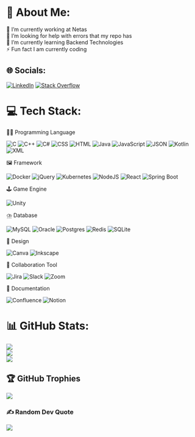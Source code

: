 # 💫 About Me:
🔭 I’m currently working at Netas<br>🤝 I’m looking for help with errors that my repo has<br>🌱 I’m currently learning Backend Technologies<br>⚡ Fun fact I am currently coding


## 🌐 Socials:
[![LinkedIn](https://img.shields.io/badge/LinkedIn-%230077B5.svg?logo=linkedin&logoColor=white)](https://linkedin.com/in//ranasaribas) 
[![Stack Overflow](https://img.shields.io/badge/-Stackoverflow-FE7A16?logo=stack-overflow&logoColor=white)](https://stackoverflow.com/users/22527733) 

# 💻 Tech Stack:
🧑‍💻 Programming Language

![C](https://img.shields.io/badge/C-00599C?logo=c&logoColor=white) ![C++](https://img.shields.io/badge/C++-%2300599C.svg?logo=c%2B%2B&logoColor=white) ![C#](https://custom-icon-badges.demolab.com/badge/C%23-%23239120.svg?logo=cshrp&logoColor=white) ![CSS](https://img.shields.io/badge/CSS-1572B6?logo=css3&logoColor=fff) ![HTML](https://img.shields.io/badge/HTML-%23E34F26.svg?logo=html5&logoColor=white) ![Java](https://img.shields.io/badge/Java-%23ED8B00.svg?logo=openjdk&logoColor=white) ![JavaScript](https://img.shields.io/badge/JavaScript-F7DF1E?logo=javascript&logoColor=000) ![JSON](https://img.shields.io/badge/JSON-000?logo=json&logoColor=fff) ![Kotlin](https://img.shields.io/badge/Kotlin-%237F52FF.svg?logo=kotlin&logoColor=white) ![XML](https://img.shields.io/badge/XML-767C52?logo=xml&logoColor=fff)

🖼️ Framework

![Docker](https://img.shields.io/badge/Docker-2496ED?logo=docker&logoColor=fff) ![jQuery](https://img.shields.io/badge/jQuery-0769AD?logo=jquery&logoColor=fff) ![Kubernetes](https://img.shields.io/badge/Kubernetes-326CE5?logo=kubernetes&logoColor=fff) ![NodeJS](https://img.shields.io/badge/Node.js-6DA55F?logo=node.js&logoColor=white) ![React](https://img.shields.io/badge/React-%2320232a.svg?logo=react&logoColor=%2361DAFB) ![Spring Boot](https://img.shields.io/badge/Spring%20Boot-6DB33F?logo=springboot&logoColor=fff)

🕹️ Game Engine

![Unity](https://img.shields.io/badge/Unity-%23000000.svg?logo=unity&logoColor=white)

⛈️ Database

![MySQL](https://img.shields.io/badge/MySQL-4479A1?logo=mysql&logoColor=fff) ![Oracle](https://custom-icon-badges.demolab.com/badge/Oracle-F80000?logo=oracle&logoColor=fff) ![Postgres](https://img.shields.io/badge/Postgres-%23316192.svg?logo=postgresql&logoColor=white) ![Redis](https://img.shields.io/badge/Redis-%23DD0031.svg?logo=redis&logoColor=white) ![SQLite](https://img.shields.io/badge/SQLite-%2307405e.svg?logo=sqlite&logoColor=white)

🎨 Design

![Canva](https://img.shields.io/badge/Canva-%2300C4CC.svg?&logo=Canva&logoColor=white) ![Inkscape](https://img.shields.io/badge/Inkscape-000000?logo=Inkscape&logoColor=white)

🤝 Collaboration Tool

![Jira](https://img.shields.io/badge/Jira-0052CC?logo=jira&logoColor=fff)
![Slack](https://img.shields.io/badge/Slack-4A154B?logo=slack&logoColor=fff)
![Zoom](https://img.shields.io/badge/Zoom-2D8CFF?logo=zoom&logoColor=white)

📄 Documentation

![Confluence](https://img.shields.io/badge/Confluence-172B4D?logo=confluence&logoColor=fff)
![Notion](https://img.shields.io/badge/Notion-000?logo=notion&logoColor=fff)

# 📊 GitHub Stats:
![](https://github-readme-stats.vercel.app/api?username=saribasrana&theme=synthwave&hide_border=false&include_all_commits=true&count_private=true)<br/>
![](https://github-readme-streak-stats.herokuapp.com/?user=saribasrana&theme=synthwave&hide_border=false)<br/>
![](https://github-readme-stats.vercel.app/api/top-langs/?username=saribasrana&theme=synthwave&hide_border=false&include_all_commits=true&count_private=true&layout=compact)

## 🏆 GitHub Trophies
![](https://github-profile-trophy.vercel.app/?username=saribasrana&theme=darkhub&no-frame=true&no-bg=true&margin-w=4)

### ✍️ Random Dev Quote
![](https://quotes-github-readme.vercel.app/api?type=horizontal&theme=radical)
